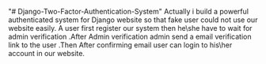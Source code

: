 "# Django-Two-Factor-Authentication-System" 
Actually i build a powerful authenticated system for Django website so that fake user could not use our website easily. A user first register our system then he\she have to wait for admin verification .After Admin verification admin send a email verification link to the user .Then After confirming email user can login to his\her account in our website.
